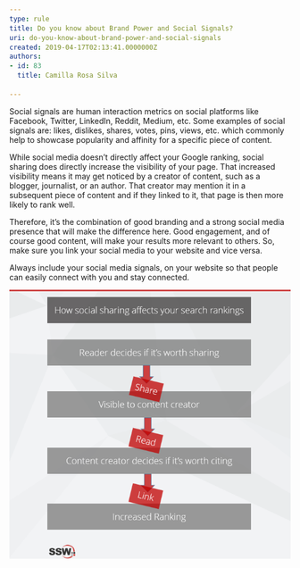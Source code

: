 ```yaml
---
type: rule
title: Do you know about Brand Power and Social Signals?
uri: do-you-know-about-brand-power-and-social-signals
created: 2019-04-17T02:13:41.0000000Z
authors:
- id: 83
  title: Camilla Rosa Silva

---
```


Social signals are human interaction metrics on social platforms like Facebook, Twitter, LinkedIn, Reddit, Medium, etc. Some examples of social signals are: likes, dislikes, shares, votes, pins, views, etc. which commonly help to showcase popularity and affinity for a specific piece of content.


While social media doesn’t directly affect your Google ranking, social sharing does directly increase the visibility of your page. That increased visibility means it may get noticed by a creator of content, such as a blogger, journalist, or an author. That creator may mention it in a subsequent piece of content and if they linked to it, that page is then more likely to rank well.

Therefore, it’s the combination of good branding and a strong social media presence that will make the difference here. Good engagement, and of course good content, will make your results more relevant to others. So, make sure you link your social media to your website and vice versa.



Always include your social media signals, on your website so that people can easily connect with you and stay connected.


 
![How Social sharing indirectly affects your Google Ranking](sharing.png)
